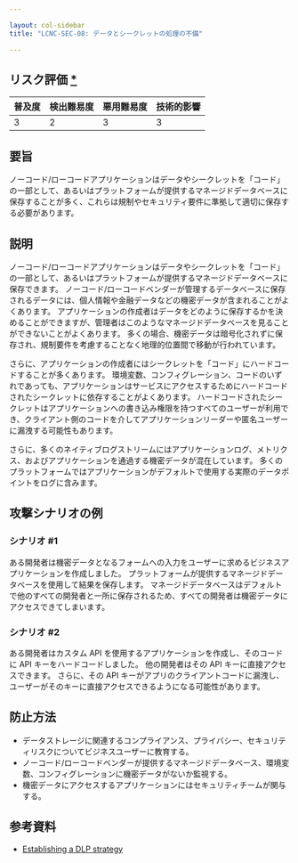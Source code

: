 ```yaml
---

layout: col-sidebar
title: "LCNC-SEC-08: データとシークレットの処理の不備"

---
```


## リスク評価 [*](https://owasp.org/www-project-top-ten/2017/Note_About_Risks)

| 普及度 | 検出難易度 | 悪用難易度 | 技術的影響 |
| --- | --- | --- | --- |
| 3 | 2 | 3 | 3 |

## 要旨

ノーコード/ローコードアプリケーションはデータやシークレットを「コード」の一部として、あるいはプラットフォームが提供するマネージドデータベースに保存することが多く、これらは規制やセキュリティ要件に準拠して適切に保存する必要があります。

## 説明

ノーコード/ローコードアプリケーションはデータやシークレットを「コード」の一部として、あるいはプラットフォームが提供するマネージドデータベースに保存できます。
ノーコード/ローコードベンダーが管理するデータベースに保存されるデータには、個人情報や金融データなどの機密データが含まれることがよくあります。
アプリケーションの作成者はデータをどのように保存するかを決めることができますが、管理者はこのようなマネージドデータベースを見ることができないことがよくあります。
多くの場合、機密データは暗号化されずに保存され、規制要件を考慮することなく地理的位置間で移動が行われています。

さらに、アプリケーションの作成者にはシークレットを「コード」にハードコードすることが多くあります。
環境変数、コンフィグレーション、コードのいずれであっても、アプリケーションはサービスにアクセスするためにハードコードされたシークレットに依存することがよくあります。
ハードコードされたシークレットはアプリケーションへの書き込み権限を持つすべてのユーザーが利用でき、クライアント側のコードを介してアプリケーションリーダーや匿名ユーザーに漏洩する可能性もあります。

さらに、多くのネイティブログストリームにはアプリケーションログ、メトリクス、およびアプリケーションを通過する機密データが混在しています。
多くのプラットフォームではアプリケーションがデフォルトで使用する実際のデータポイントをログに含みます。

## 攻撃シナリオの例

### シナリオ #1

ある開発者は機密データとなるフォームへの入力をユーザーに求めるビジネスアプリケーションを作成しました。
プラットフォームが提供するマネージドデータベースを使用して結果を保存します。
マネージドデータベースはデフォルトで他のすべての開発者と一所に保存されるため、すべての開発者は機密データにアクセスできてしまいます。

### シナリオ #2

ある開発者はカスタム API を使用するアプリケーションを作成し、そのコードに API キーをハードコードしました。
他の開発者はその API キーに直接アクセスできます。
さらに、その API キーがアプリのクライアントコードに漏洩し、ユーザーがそのキーに直接アクセスできるようになる可能性があります。

## 防止方法

- データストレージに関連するコンプライアンス、プライバシー、セキュリティリスクについてビジネスユーザーに教育する。
- ノーコード/ローコードベンダーが提供するマネージドデータベース、環境変数、コンフィグレーションに機密データがないか監視する。
- 機密データにアクセスするアプリケーションにはセキュリティチームが関与する。

## 参考資料

- [Establishing a DLP strategy](https://docs.microsoft.com/en-us/power-platform/guidance/adoption/dlp-strategy)
